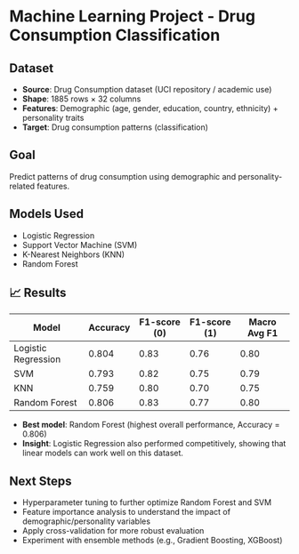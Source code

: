 # Machine Learning Project - Drug Consumption Classification

## Dataset
- **Source**: Drug Consumption dataset (UCI repository / academic use)  
- **Shape**: 1885 rows × 32 columns  
- **Features**: Demographic (age, gender, education, country, ethnicity) + personality traits  
- **Target**: Drug consumption patterns (classification)

##  Goal
Predict patterns of drug consumption using demographic and personality-related features.  

##  Models Used
- Logistic Regression  
- Support Vector Machine (SVM)  
- K-Nearest Neighbors (KNN)  
- Random Forest  

## 📈 Results
| Model               | Accuracy | F1-score (0) | F1-score (1) | Macro Avg F1 |
|----------------------|----------|--------------|--------------|--------------|
| Logistic Regression | 0.804    | 0.83         | 0.76         | 0.80         |
| SVM                 | 0.793    | 0.82         | 0.75         | 0.79         |
| KNN                 | 0.759    | 0.80         | 0.70         | 0.75         |
| Random Forest       | 0.806    | 0.83         | 0.77         | 0.80         |

- **Best model**: Random Forest (highest overall performance, Accuracy = 0.806)  
- **Insight**: Logistic Regression also performed competitively, showing that linear models can work well on this dataset.  

##  Next Steps
- Hyperparameter tuning to further optimize Random Forest and SVM  
- Feature importance analysis to understand the impact of demographic/personality variables  
- Apply cross-validation for more robust evaluation  
- Experiment with ensemble methods (e.g., Gradient Boosting, XGBoost)  


